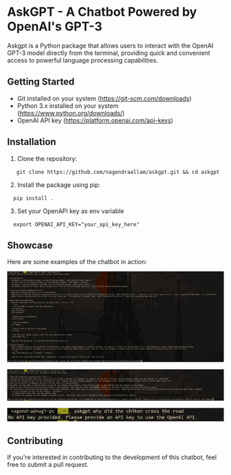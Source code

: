 # AskGPT - A Chatbot Powered by OpenAI's GPT-3
Askgpt is a Python package that allows users to interact with the OpenAI GPT-3 model directly from the terminal, providing quick and convenient access to powerful language processing capabilities.

## Getting Started

- Git installed on your system (https://git-scm.com/downloads)
- Python 3.x installed on your system (https://www.python.org/downloads/)
- OpenAI API key (https://platform.openai.com/api-keys)

## Installation

1. Clone the repository:
```
   git clone https://github.com/nagendraallam/askgpt.git && cd askgpt
```

2. Install the package using pip:
```
  pip install .
```

3. Set your OpenAPI key as env variable
```
  export OPENAI_API_KEY="your_api_key_here"
```

## Showcase

Here are some examples of the chatbot in action:

![Chatbot Image 1](/images/img1.png)

![Chatbot Image 2](/images/img2.png)

![Chatbot Image 3](/images/img3.png)

## Contributing

If you're interested in contributing to the development of this chatbot, feel free to submit a pull request.